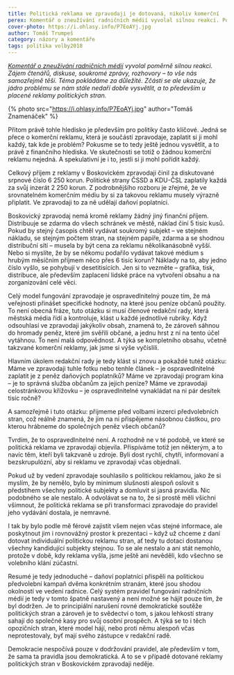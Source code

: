```yaml
---
title: Politická reklama ve zpravodaji je dotovaná, nikoliv komerční
perex: Komentář o zneužívání radničních médií vyvolal silnou reakci. Politický inzerát je přece běžná reklama, kterou si mohl koupit každý – kde je problém?
cover-photo: https://i.ohlasy.info/P7EoAYj.jpg
author: Tomáš Trumpeš
category: názory a komentáře
tags: politika volby2018
---
```


*[Komentář o zneužívání radničních médií](http://www.ohlasy.info/clanky/2018/07/zpravodaj.html) vyvolal poměrně silnou reakci. Zájem čtenářů, diskuse, soukromé zprávy, rozhovory – to vše nás samozřejmě těší. Téma pokládáme za důležité. Zčásti se ale ukazuje, že jádro problému se nám stále nedaří dobře vysvětlit, a to především u placené reklamy politických stran.*

{% photo src="https://i.ohlasy.info/P7EoAYj.jpg" author="Tomáš Znamenáček" %}

Přitom právě tohle hledisko je především pro politiky často klíčové. Jedná se přece o komerční reklamu, která je součástí zpravodaje, zaplatit si ji mohl každý, tak kde je problém? Pokusme se to tedy ještě jednou vysvětlit, a to právě z finančního hlediska. Ve skutečnosti se totiž o žádnou komerční reklamu nejedná. A spekulativní je i to, jestli si ji mohl pořídit každý.

Celkový příjem z reklamy v Boskovickém zpravodaji činil za diskutované srpnové číslo 6 250 korun. Politické strany ČSSD a KDU-ČSL zaplatily každá za svůj inzerát 2 250 korun. Z podrobnějšího rozboru je zřejmé, že ve srovnatelném komerčním médiu by si za takovou reklamu musely výrazně připlatit. Ve zpravodaji to za ně udělají daňoví poplatníci.

Boskovický zpravodaj nemá kromě reklamy žádný jiný finanční příjem. Distribuuje se zdarma do všech schránek ve městě, náklad činí 5 tisíc kusů. Pokud by stejný časopis chtěl vydávat soukromý subjekt – ve stejném nákladu, se stejným počtem stran, na stejném papíře, zdarma a se shodnou distribuční sítí – musela by být cena za reklamu několikanásobně vyšší. Nebo si myslíte, že by se někomu podařilo vydávat takové médium s hrubým měsíčním příjmem něco přes 6 tisíc korun? Náklady na to, aby jedno číslo vyšlo, se pohybují v desetitisících. Jen si to vezměte – grafika, tisk, distribuce, ale především zaplacení lidské práce na vytvoření obsahu a na zorganizování celé věci.

Celý model fungování zpravodaje je ospravedlnitelný pouze tím, že má veřejnosti přinášet specifické hodnoty, na které jsou peníze občanů použity. To není obecná fráze, tuto otázku si musí členové redakční rady, která městská média řídí a kontroluje, klást u každé jednotlivé rubriky. Když odsouhlasí ve zpravodaji jakýkoliv obsah, znamená to, že zároveň sáhnou do hromady peněz, které jim svěřili občané, a jednu hrst z ní na tento účel vytáhnou. To není malá odpovědnost. A týká se kompletního obsahu, včetně takzvané komerční reklamy, jak jsme si výše vyčíslili.

Hlavním úkolem redakční rady je tedy klást si znovu a pokaždé tutéž otázku: Máme ve zpravodaji tuhle fotku nebo tenhle článek – je ospravedlnitelné zaplatit je z peněz daňových poplatníků? Máme ve zpravodaji program kina – je to správná služba občanům za jejich peníze? Máme ve zpravodaji celostránkovou křížovku – je ospravedlnitelné vynakládat na ni pár desítek tisíc ročně? 

A samozřejmě i tuto otázku: přijmeme před volbami inzerci předvolebních stran, což reálně znamená, že jim na ni přispějeme násobnou částkou, pro kterou hrábneme do společných peněz všech občanů?

Tvrdím, že to ospravedlnitelné není. A rozhodně ne v té podobě, ve které se politická reklama ve zpravodaji objevila. Přispíváme totiž jen některým, a to navíc těm, kteří byli takzvaně u zdroje. Byli dost rychlí, chytří, informovaní a bezskrupulózní, aby si reklamu ve zpravodaji včas objednali.

Pokud už by vedení zpravodaje souhlasilo s politickou reklamou, jako že si myslím, že by nemělo, bylo by minimum slušnosti alespoň oslovit s předstihem všechny politické subjekty a domluvit si jasná pravidla. Nic podobného se ale nestalo. A odvolávat se na to, že si prostě měli všichni všimnout, že politická reklama se při transformaci zpravodaje do pravidel jeho vydávání dostala, je nemravné. 

I tak by bylo podle mě férové zajistit všem nejen včas stejné informace, ale poskytnout jim i rovnovážný prostor k prezentaci – když už chceme z daní dotovat individuální politickou reklamu stran, ať tedy tu dotaci dostanou všechny kandidující subjekty stejnou. To se ale nestalo a ani stát nemohlo, protože v době, kdy reklama vyšla, jsme ještě ani nevěděli, kdo všechno se volebního klání zúčastní.

Resumé je tedy jednoduché – daňoví poplatníci přispěli na politickou předvolební kampaň dvěma konkrétním stranám, které jsou shodou okolností ve vedení radnice. Celý systém pravidel fungování radničních médií je tedy v tomto špatně nastavený a není možné se hájit pouze tím, že byl dodržen. Je to principiální narušení rovné demokratické soutěže politických stran a zároveň je to svědectví o tom, s jakou lehkostí strany sahají do společné kasy pro svůj osobní prospěch. A týká se to i těch opozičních stran, které model hájí, nebo proti němu alespoň včas neprotestovaly, byť mají svého zástupce v redakční radě.

Demokracie nespočívá pouze v dodržování pravidel, ale především v tom, že sama ta pravidla jsou demokratická. A to se v případě dotované reklamy politických stran v Boskovickém zpravodaji neděje.
